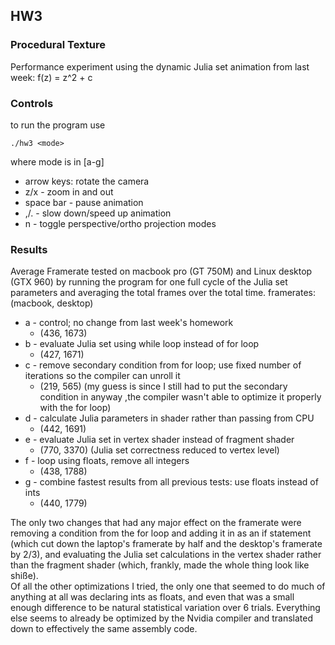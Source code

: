 ## HW3

### Procedural Texture
Performance experiment using the dynamic Julia set animation from last week: f(z) = z^2 + c  

### Controls

to run the program use
```
./hw3 <mode>
```
where mode is in [a-g]  
  
  
* arrow keys: rotate the camera
* z/x - zoom in and out
* space bar - pause animation
* ,/. - slow down/speed up animation
* n - toggle perspective/ortho projection modes

### Results
Average Framerate tested on macbook pro (GT 750M) and Linux desktop (GTX 960) by running the program for one full cycle of the Julia set parameters and averaging the total frames over the total time.
framerates: (macbook, desktop)  

* a - control; no change from last week's homework
  * (436, 1673)
* b - evaluate Julia set using while loop instead of for loop
  * (427, 1671)
* c - remove secondary condition from for loop; use fixed number of iterations so the compiler can unroll it
  * (219, 565) (my guess is since I still had to put the secondary condition in anyway ,the compiler wasn't able to optimize it properly with the for loop)
* d - calculate Julia parameters in shader rather than passing from CPU
  * (442, 1691)
* e - evaluate Julia set in vertex shader instead of fragment shader
  * (770, 3370) (Julia set correctness reduced to vertex level)
* f - loop using floats, remove all integers
  * (438, 1788)
* g - combine fastest results from all previous tests: use floats instead of ints
  * (440, 1779)
  
  
The only two changes that had any major effect on the framerate were removing a condition from the for loop and adding it in as an if statement (which cut down the laptop's framerate by half and the desktop's framerate by 2/3), and evaluating the Julia set calculations in the vertex shader rather than the fragment shader (which, frankly, made the whole thing look like shiße).  
Of all the other optimizations I tried, the only one that seemed to do much of anything at all was declaring ints as floats, and even that was a small enough difference to be natural statistical variation over 6 trials. Everything else seems to already be optimized by the Nvidia compiler and translated down to effectively the same assembly code.
